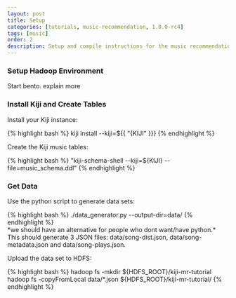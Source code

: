 ```yaml
---
layout: post
title: Setup
categories: [tutorials, music-recommendation, 1.0.0-rc4]
tags: [music]
order: 2
description: Setup and compile instructions for the music recommendation tutorial.
---
```


### Setup Hadoop Environment
Start bento. explain more


### Install Kiji and Create Tables

Install your Kiji instance:

<div class="userinput">
{% highlight bash %}
kiji install --kiji=${{ "{KIJI" }}}
{% endhighlight %}
</div>

Create the Kiji music tables:
<div class="userinput">
{% highlight bash %}
"kiji-schema-shell --kiji=${KIJI} --file=music_schema.ddl"
{% endhighlight %}
</div>


### Get Data

Use the python script to generate data sets:
<div class="userinput">
{% highlight bash %}
./data_generator.py --output-dir=data/
{% endhighlight %}
</div>
 *we should have an alternative for people who dont want/have python.*
This should generate 3 JSON files: data/song-dist.json, data/song-metadata.json and data/song-plays.json.

Upload the data set to HDFS:
<div class="userinput">
{% highlight bash %}
hadoop fs -mkdir ${HDFS_ROOT}/kiji-mr-tutorial
hadoop fs -copyFromLocal data/*.json ${HDFS_ROOT}/kiji-mr-tutorial/
{% endhighlight %}
</div>

